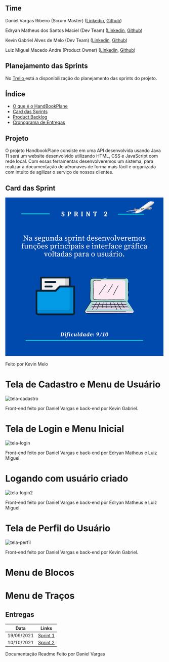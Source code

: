 ## Time

Daniel Vargas Ribeiro (Scrum Master)
([Linkedin](https://www.linkedin.com/in/daniel-vargas-8b806a184/),
[Github](https://github.com/DanVargaa))

Edryan Matheus dos Santos Maciel (Dev Team)
([Linkedin](https://www.linkedin.com/in/edryan-maciel-43538b198/),
[Github](https://github.com/edryan25))

Kevin Gabriel Alves de Melo (Dev Team)
([Linkedin](https://www.linkedin.com/in/kevin-melo-1004/),
[Github](https://github.com/kevingabrielmelo))

Luiz Miguel Macedo Andre (Product Owner)
([Linkedin](https://www.linkedin.com/in/luiz-miguel-475347193/),
[Github](https://github.com/Salitop))


## Planejamento das Sprints
No <a href='https://trello.com/b/n0Ky9r1p/api-4sem'> Trello </a>
está a disponibilização do planejamento das sprints do projeto.

## Índice
* [O que é o HandBookPlane](#projeto)
* [Card das Sprints](#cards-das-sprints)
* [Product Backlog](#lista-de-requisitos)
* [Cronograma de Entregas](#entregas)

## Projeto

O projeto HandbookPlane consiste em uma API desenvolvida usando Java 11 será um website desenvolvido utilizando HTML, CSS e JavaScript com rede local. Com essas ferramentas desenvolveremos um sistema, para realizar a documentação de aéronaves de forma mais fácil e organizada com intuito de agilizar o serviço de nossos clientes.

## Card das Sprint
  ![card_2](https://github.com/Salitop/HandbookPlane_4ADS-A/blob/Sprint-1/Doc/Cards/Card_2.png)

Feito por Kevin Melo

# Tela de Cadastro e Menu de Usuário

![tela-cadastro](https://giphy.com/gifs/Zu91KIWkQ6N9jR79Y5)

Front-end feito por Daniel Vargas e back-end por Kevin Gabriel.

# Tela de Login e Menu Inicial

![tela-login](https://giphy.com/gifs/MLIUXo1QmFivarRFE1)

Front-end feito por Daniel Vargas e back-end por Edryan Matheus e Luiz Miguel.

# Logando com usuário criado

![tela-login2](https://giphy.com/gifs/XYN0WW65QHVo2vufiE)

Front-end feito por Daniel Vargas e back-end por Edryan Matheus e Luiz Miguel.

# Tela de Perfil do Usuário

![tela-perfil](https://giphy.com/gifs/EuKOPLwu9KQCMqg7ny)

Front-end feito por Daniel Vargas e back-end por Kevin Gabriel.

# Menu de Blocos

# Menu de Traços

## Entregas


| Data | Links |
| ------ | ------ |
|    19/09/2021    |[Sprint 1](https://github.com/Salitop/HandbookPlane_4ADS-A/tree/Sprint-1)|
|    10/10/2021    |[Sprint 2](https://github.com/Salitop/HandbookPlane_4ADS-A/tree/Sprint-2)|

Documentação Readme Feito por Daniel Vargas
